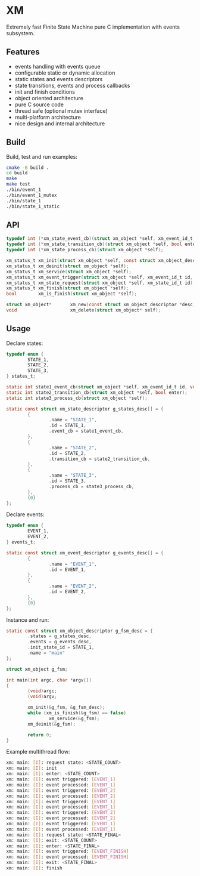 # XM
Extremely fast Finite State Machine pure C implementation with events subsystem.

## Features
* events handling with events queue
* configurable static or dynamic allocation
* static states and events descriptors
* state transitions, events and process callbacks
* init and finish conditions
* object oriented architecture
* pure C source code
* thread safe (optional mutex interface)
* multi-platform architecture
* nice design and internal architecture

## Build

Build, test and run examples:

```sh
cmake -B build .
cd build
make
make test
./bin/event_1
./bin/event_1_mutex
./bin/state_1
./bin/state_1_static
```

## API

```c
typedef int (*xm_state_event_cb)(struct xm_object *self, xm_event_id_t id, void *arg);
typedef int (*xm_state_transition_cb)(struct xm_object *self, bool enter);
typedef int (*xm_state_process_cb)(struct xm_object *self);

xm_status_t xm_init(struct xm_object *self, const struct xm_object_descriptor *desc);
xm_status_t xm_deinit(struct xm_object *self);
xm_status_t xm_service(struct xm_object *self);
xm_status_t xm_event_trigger(struct xm_object *self, xm_event_id_t id, void *arg);
xm_status_t xm_state_request(struct xm_object *self, xm_state_id_t id);
xm_status_t xm_finish(struct xm_object *self);
bool        xm_is_finish(struct xm_object *self);

struct xm_object*       xm_new(const struct xm_object_descriptor *desc);
void                    xm_delete(struct xm_object* self);
```

## Usage

Declare states:
```c
typedef enum {
        STATE_1,
        STATE_2,
        STATE_3,
} states_t;

static int state1_event_cb(struct xm_object *self, xm_event_id_t id, void *arg);
static int state2_transition_cb(struct xm_object *self, bool enter);
static int state3_process_cb(struct xm_object *self);

static const struct xm_state_descriptor g_states_desc[] = {
        {
                .name = "STATE_1",
                .id = STATE_1,
                .event_cb = state1_event_cb,
        },
        {
                .name = "STATE_2",
                .id = STATE_2,
                .transition_cb = state2_transition_cb,
        },
        {
                .name = "STATE_3",
                .id = STATE_3,
                .process_cb = state3_process_cb,
        },
        {0}
};
```

Declare events:
```c
typedef enum {
        EVENT_1,
        EVENT_2,
} events_t;

static const struct xm_event_descriptor g_events_desc[] = {
        {
                .name = "EVENT_1",
                .id = EVENT_1,
        },
        {
                .name = "EVENT_2",
                .id = EVENT_2,
        },
        {0}
};
```

Instance and run:
```c
static const struct xm_object_descriptor g_fsm_desc = {
        .states = g_states_desc,
        .events = g_events_desc,
        .init_state_id = STATE_1,
        .name = "main"
};

struct xm_object g_fsm;

int main(int argc, char *argv[])
{
        (void)argc;
        (void)argv;

        xm_init(&g_fsm, &g_fsm_desc);
        while (xm_is_finish(&g_fsm) == false)
                xm_service(&g_fsm);
        xm_deinit(&g_fsm);

        return 0;
}
```

Example multithread flow:
```sh
xm: main: [I]: request state: <STATE_COUNT>
xm: main: [I]: init
xm: main: [I]: enter: <STATE_COUNT>
xm: main: [I]: event triggered: [EVENT_1]
xm: main: [I]: event processed: [EVENT_1]
xm: main: [I]: event triggered: [EVENT_2]
xm: main: [I]: event processed: [EVENT_2]
xm: main: [I]: event triggered: [EVENT_1]
xm: main: [I]: event processed: [EVENT_1]
xm: main: [I]: event triggered: [EVENT_2]
xm: main: [I]: event processed: [EVENT_2]
xm: main: [I]: event triggered: [EVENT_1]
xm: main: [I]: event processed: [EVENT_1]
xm: main: [I]: request state: <STATE_FINAL>
xm: main: [I]: exit: <STATE_COUNT>
xm: main: [I]: enter: <STATE_FINAL>
xm: main: [I]: event triggered: [EVENT_FINISH]
xm: main: [I]: event processed: [EVENT_FINISH]
xm: main: [I]: exit: <STATE_FINAL>
xm: main: [I]: finish
```
